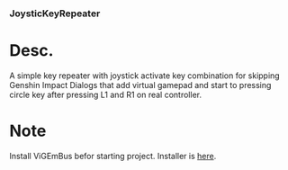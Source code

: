 ### JoysticKeyRepeater

# Desc.
A simple key repeater with joystick activate key combination for skipping Genshin Impact Dialogs that add virtual gamepad and start to pressing circle key after pressing L1 and R1 on real controller.

# Note 
Install ViGEmBus befor starting project. Installer is [here](ViGEmBusSetup_x64.msi). 